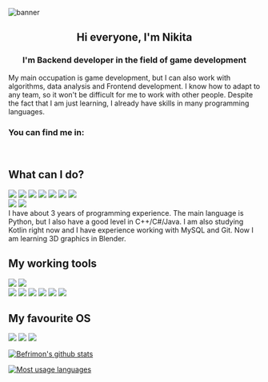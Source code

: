 ![banner](https://user-images.githubusercontent.com/60185455/195989985-6750a413-06a1-4f94-b966-c6a6e3bc19a5.png)

<h2 align="center">
  Hi everyone, I'm Nikita
</h2>

<h3 align="center">
  I'm Backend developer in the field of game development
</h3>

My main occupation is game development, but I can also work with algorithms, data analysis and Frontend development. I know how to adapt to any team, so it won't be difficult for me to work with other people.
Despite the fact that I am just learning, I already have skills in many programming languages.

### You can find me in:
<a href="https://vk.com/poloskanik">
  <img align="left" src="https://img.shields.io/badge/вконтакте-%232E87FB.svg?&style=flat&logo=vk&logoColor=white" alt=""/>
</a>
<a href="https://codeforces.com/profile/Befrimon">
  <img align="left" src="https://img.shields.io/badge/Codeforces-445f9d?style=flat&logo=Codeforces&logoColor=white" alt=""/>
</a> <br>

## What can I do?
![](https://img.shields.io/badge/Python-14354C?style=flat&logo=python&logoColor=white)
![](https://img.shields.io/badge/Kotlin-0095D5?&style=flat&logo=kotlin&logoColor=white)
![](https://img.shields.io/badge/C%23-239120?style=flat&logo=c-sharp&logoColor=white)
![](https://img.shields.io/badge/.NET-5C2D91?style=flat&logo=.net&logoColor=white)
![](https://img.shields.io/badge/Unity-100000?style=flat&logo=unity&logoColor=white)
![](https://img.shields.io/badge/C%2B%2B-00599C?style=flat&logo=c%2B%2B&logoColor=white)
![](https://img.shields.io/badge/Java-ED8B00?style=flat&logo=java&logoColor=white)
</br>
![](https://img.shields.io/badge/GIT-E44C30?style=flat&logo=git&logoColor=white)
![](https://img.shields.io/badge/MySQL-00000F?style=flat&logo=mysql&logoColor=white)
<br>
I have about 3 years of programming experience. The main language is Python, but I also have a good level in C++/C#/Java. I am also studying Kotlin right now and I have experience working with MySQL and Git. 
Now I am learning 3D graphics in Blender.


## My working tools
![](https://img.shields.io/badge/Arch-Lenovo-0078D6?style=flat&logo=arch-linux&logoColor=white)
![](https://img.shields.io/badge/Intel-Core_i5_6th-0071C5?style=flat&logo=intel&logoColor=white)
</br>
![](https://img.shields.io/badge/IntelliJ_IDEA-000000.svg?style=flat&logo=intellij-idea&logoColor=white)
![](https://img.shields.io/badge/Android_Studio-3DDC84?style=flat&logo=android-studio&logoColor=white)
![](https://img.shields.io/badge/PyCharm-000000.svg?&style=flat&logo=PyCharm&logoColor=white)
![](https://img.shields.io/badge/Rider-000000?style=flat&logo=Rider&logoColor=white)
![](https://img.shields.io/badge/CLion-000000?style=flat&logo=clion&logoColor=white)
![](https://img.shields.io/badge/Notepad++-90E59A.svg?style=flat&logo=notepad%2B%2B&logoColor=black)

## My favourite OS
![](https://img.shields.io/badge/Arch_Linux-1793D1?style=flat&logo=arch-linux&logoColor=white)
![](https://img.shields.io/badge/Kali_Linux-557C94?style=flat&logo=kali-linux&logoColor=white)
![](https://img.shields.io/badge/Fedora-294172?style=flat&logo=fedora&logoColor=white)
</br>

[![Befrimon's github stats](https://github-readme-stats.vercel.app/api?username=Befrimon&theme=blue-green)](https://github.com/Befrimon)
<br>

[![Most usage languages](https://github-readme-stats.vercel.app/api/top-langs/?username=Befrimon&theme=blue-green)](https://github.com/Befrimon)
